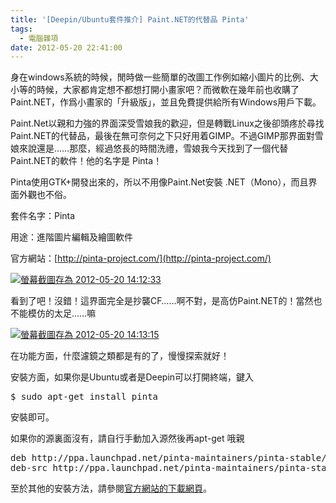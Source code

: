 ```yaml
---
title: '[Deepin/Ubuntu套件推介] Paint.NET的代替品 Pinta'
tags:
  - 電腦雜項
date: 2012-05-20 22:41:00
---
```


身在windows系統的時候，閒時做一些簡單的改圖工作例如縮小圖片的比例、大小等的時候，大家都肯定想不都想打開小畫家吧？而微軟在幾年前也收購了Paint.NET，作爲小畫家的「升級版」，並且免費提供給所有Windows用戶下載。

Paint.Net以親和力強的界面深受雪娘我的歡迎，但是轉戰Linux之後卻頭疼於尋找Paint.NET的代替品，最後在無可奈何之下只好用着GIMP。不過GIMP那界面對雪娘來說還是……那麼，經過悠長的時間洗禮，雪娘我今天找到了一個代替Paint.NET的軟件！他的名字是 Pinta！

Pinta使用GTK+開發出來的，所以不用像Paint.Net安裝 .NET（Mono），而且界面外觀也不俗。

套件名字：Pinta

用途：進階圖片編輯及繪圖軟件

官方網站：[http://pinta-project.com/](http://pinta-project.com/)

[![](https://lenchan139.files.wordpress.com/2012/05/e89ea2e5b995e688aae59c96e5ad98e782ba-2012-05-20-141233.png?w=1024 "螢幕截圖存為 2012-05-20 14:12:33")](https://lenchan139.files.wordpress.com/2012/05/e89ea2e5b995e688aae59c96e5ad98e782ba-2012-05-20-141233.png)

看到了吧！沒錯！這界面完全是抄襲CF……啊不對，是高仿Paint.NET的！當然也不能模仿的太足……嘛

[![](https://lenchan139.files.wordpress.com/2012/05/e89ea2e5b995e688aae59c96e5ad98e782ba-2012-05-20-141315.png "螢幕截圖存為 2012-05-20 14:13:15")](https://lenchan139.files.wordpress.com/2012/05/e89ea2e5b995e688aae59c96e5ad98e782ba-2012-05-20-141315.png)

在功能方面，什麼濾鏡之類都是有的了，慢慢探索就好！

安裝方面，如果你是Ubuntu或者是Deepin可以打開終端，鍵入

<pre>$ sudo apt-get install pinta</pre>

安裝即可。

如果你的源裏面沒有，請自行手動加入源然後再apt-get 哦親

<pre>deb http://ppa.launchpad.net/pinta-maintainers/pinta-stable/ubuntu precise main
deb-src http://ppa.launchpad.net/pinta-maintainers/pinta-stable/ubuntu precise main</pre>

至於其他的安裝方法，請參閱[官方網站的下載網頁](http://pinta-project.com/download.ashx)。